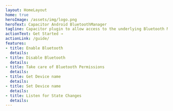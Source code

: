 ```yaml
---
layout: HomeLayout
home: true
heroImage: /assets/img/logo.png
heroText: Capacitor Android BluetoothManager
tagline: Capacitor plugin to allow access to the underlying Bluetooth Manager 
actionText: Get Started →
actionLink: /guide/
features:
- title: Enable Bluetooth
  details:
- title: Disable Bluetooth
  details:
- title: Take care of Bluetooth Permissions
  details: 
- title: Get Device name
  details: 
- title: Set Device name
  details: 
- title: Listen for State Changes
  details: 
---
```


<HomeFooter></HomeFooter>

